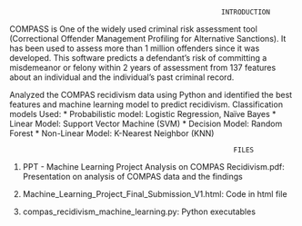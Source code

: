                                                         INTRODUCTION
                                                  
COMPASS is One of the widely used criminal risk assessment tool (Correctional Offender Management Profiling for Alternative Sanctions). 
It has been used to assess more than 1 million offenders since it was developed. This software predicts a defendant’s risk of committing 
a misdemeanor or felony within 2 years of assessment from 137 features about an individual and the individual’s past criminal record.

Analyzed the COMPAS recidivism data using Python and identified the best features and machine learning model to predict recidivism. 
Classification models Used: 
            * Probabilistic model: Logistic Regression, Naïve Bayes
            * Linear Model: Support Vector Machine (SVM)
            * Decision Model: Random Forest
            * Non-Linear Model: K-Nearest Neighbor (KNN)
                      
                                                           FILES

1. PPT - Machine Learning Project Analysis on COMPAS Recidivism.pdf:
Presentation on analysis of COMPAS data and the findings

2. Machine_Learning_Project_Final_Submission_V1.html:
Code in html file

3. compas_recidivism_machine_learning.py:
Python executables
